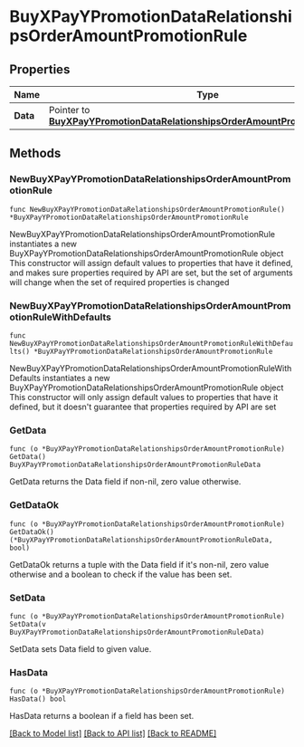 # BuyXPayYPromotionDataRelationshipsOrderAmountPromotionRule

## Properties

Name | Type | Description | Notes
------------ | ------------- | ------------- | -------------
**Data** | Pointer to [**BuyXPayYPromotionDataRelationshipsOrderAmountPromotionRuleData**](BuyXPayYPromotionDataRelationshipsOrderAmountPromotionRuleData.md) |  | [optional] 

## Methods

### NewBuyXPayYPromotionDataRelationshipsOrderAmountPromotionRule

`func NewBuyXPayYPromotionDataRelationshipsOrderAmountPromotionRule() *BuyXPayYPromotionDataRelationshipsOrderAmountPromotionRule`

NewBuyXPayYPromotionDataRelationshipsOrderAmountPromotionRule instantiates a new BuyXPayYPromotionDataRelationshipsOrderAmountPromotionRule object
This constructor will assign default values to properties that have it defined,
and makes sure properties required by API are set, but the set of arguments
will change when the set of required properties is changed

### NewBuyXPayYPromotionDataRelationshipsOrderAmountPromotionRuleWithDefaults

`func NewBuyXPayYPromotionDataRelationshipsOrderAmountPromotionRuleWithDefaults() *BuyXPayYPromotionDataRelationshipsOrderAmountPromotionRule`

NewBuyXPayYPromotionDataRelationshipsOrderAmountPromotionRuleWithDefaults instantiates a new BuyXPayYPromotionDataRelationshipsOrderAmountPromotionRule object
This constructor will only assign default values to properties that have it defined,
but it doesn't guarantee that properties required by API are set

### GetData

`func (o *BuyXPayYPromotionDataRelationshipsOrderAmountPromotionRule) GetData() BuyXPayYPromotionDataRelationshipsOrderAmountPromotionRuleData`

GetData returns the Data field if non-nil, zero value otherwise.

### GetDataOk

`func (o *BuyXPayYPromotionDataRelationshipsOrderAmountPromotionRule) GetDataOk() (*BuyXPayYPromotionDataRelationshipsOrderAmountPromotionRuleData, bool)`

GetDataOk returns a tuple with the Data field if it's non-nil, zero value otherwise
and a boolean to check if the value has been set.

### SetData

`func (o *BuyXPayYPromotionDataRelationshipsOrderAmountPromotionRule) SetData(v BuyXPayYPromotionDataRelationshipsOrderAmountPromotionRuleData)`

SetData sets Data field to given value.

### HasData

`func (o *BuyXPayYPromotionDataRelationshipsOrderAmountPromotionRule) HasData() bool`

HasData returns a boolean if a field has been set.


[[Back to Model list]](../README.md#documentation-for-models) [[Back to API list]](../README.md#documentation-for-api-endpoints) [[Back to README]](../README.md)


